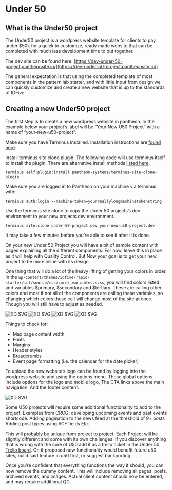 # Under 50

## What is the Under50 project

The Under50 project is a wordpress website template for clients to pay under $50k for a quick to customize, ready made website that can be completed with much less development time to put together.

The dev site can be found here: [https://dev-under-50-project.pantheonsite.io/](https://dev-under-50-project.pantheonsite.io/)

The general expectation is that using the completed template of most components in the pattern lab starter, and with little input from design we can quickly customize and create a new website that is up to the standards of IDFive.

## Creating a new Under50 project

The first step is to create a new wordpress website in pantheon. In the example below your project’s label will be “Your New U50 Project” with a name of “your-new-u50-project”.

Make sure you have Terminus installed. Installation instructions are [found here](https://docs.pantheon.io/terminus/install).

Install terminus site clone plugin. The following code will use terminus itself to install the plugin. There are alternative install methods [listed here](https://github.com/pantheon-systems/terminus-site-clone-plugin/blob/master/README.md).

`terminus self:plugin:install pantheon-systems/terminus-site-clone-plugin`

Make sure you are logged in to Pantheon on your machine via terminus with:

`terminus auth:login --machine-token=yourreallylongmachinetokenstring`

Use the terminus site clone to copy the Under 50 projects’s dev environment to your new projects dev environment.

`terminus site:clone under-50-project.dev your-new-u50-project.dev`

It may take a few minutes before you’re able to see it after it is done.

On your new Under 50 Project you will have a bit of sample content with pages explaining all the different components. For now, leave this in place as it will help with Quality Control. But Now your goal is to get your new project to be more inline with its design.

One thing that will do a lot of the heavy lifting of getting your colors in order. In the `wp-content/themes/idfive-rapid-starter/icl/source/css/core/_variables.scss`, you will find colors listed and variables $primary, $secondary and $tertiary. These are calling other colors and most if not all of the components are calling these variables, so changing which colors these call will change most of the site at once. Though you will still have to adjust as needed.

![XD SVG](_media/default-u50proeject-varaibles.jpg)
![XD SVG](_media/default-u50proeject-color.jpg)
![XD SVG](_media/new-u50proeject-varaibles.jpg)
![XD SVG](_media/new-u50proeject-color.jpg)

Things to check for:

- Max page content width
- Fonts
- Margins
- Header styles
- Breadcrumbs
- Event page formatting (i.e. the calendar for the date picker)

To upload the new website’s logo can be found by logging into the wordpress website and using the options menu. These global options include options for the logo and mobile logo, The CTA links above the main navigation. And the footer content.

![XD SVG](_media/default-u50proeject-varaibles.jpg)

Some U50 projects will require some additional functionality to add to the project. Examples from CRCG:
developing upcoming events and past events shortcode.
Adding pagination to the news feed at the threshold of 9+ posts
Adding post types using ACF fields
Etc.

This will probably be unique from project to project. Each Project will be slightly different and come with its own challenges. If you discover anything that is wrong with the core of U50 add it as a trello ticket in the Under 50 [Trello board](https://trello.com/b/VwWXAr21/under-50-project). Or, if proposed new functionality would benefit future u50 sites, build said feature in u50 first, or suggest backporting.

Once you’re confident that everything functions the way it should, you can now remove the dummy content. This will include removing all pages, posts, archived events, and images. Actual client content should now be entered, and may require additional QC.
